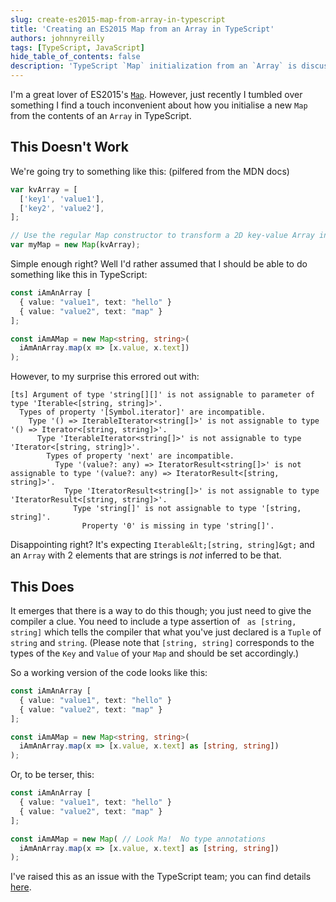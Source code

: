```yaml
---
slug: create-es2015-map-from-array-in-typescript
title: 'Creating an ES2015 Map from an Array in TypeScript'
authors: johnnyreilly
tags: [TypeScript, JavaScript]
hide_table_of_contents: false
description: 'TypeScript `Map` initialization from an `Array` is discussed with a workaround using a type assertion of ` as [string, string]`.'
---
```


I'm a great lover of ES2015's [`Map`](https://developer.mozilla.org/en-US/docs/Web/JavaScript/Reference/Global_Objects/Map). However, just recently I tumbled over something I find a touch inconvenient about how you initialise a new `Map` from the contents of an `Array` in TypeScript.

<!--truncate-->

## This Doesn't Work

We're going try to something like this: (pilfered from the MDN docs)

```ts
var kvArray = [
  ['key1', 'value1'],
  ['key2', 'value2'],
];

// Use the regular Map constructor to transform a 2D key-value Array into a map
var myMap = new Map(kvArray);
```

Simple enough right? Well I'd rather assumed that I should be able to do something like this in TypeScript:

```ts
const iAmAnArray [
  { value: "value1", text: "hello" }
  { value: "value2", text: "map" }
];

const iAmAMap = new Map<string, string>(
  iAmAnArray.map(x => [x.value, x.text])
);
```

However, to my surprise this errored out with:

```
[ts] Argument of type 'string[][]' is not assignable to parameter of type 'Iterable<[string, string]>'.
  Types of property '[Symbol.iterator]' are incompatible.
    Type '() => IterableIterator<string[]>' is not assignable to type '() => Iterator<[string, string]>'.
      Type 'IterableIterator<string[]>' is not assignable to type 'Iterator<[string, string]>'.
        Types of property 'next' are incompatible.
          Type '(value?: any) => IteratorResult<string[]>' is not assignable to type '(value?: any) => IteratorResult<[string, string]>'.
            Type 'IteratorResult<string[]>' is not assignable to type 'IteratorResult<[string, string]>'.
              Type 'string[]' is not assignable to type '[string, string]'.
                Property '0' is missing in type 'string[]'.
```

Disappointing right? It's expecting `Iterable&lt;[string, string]&gt;` and an `Array` with 2 elements that are strings is _not_ inferred to be that.

## This Does

It emerges that there is a way to do this though; you just need to give the compiler a clue. You need to include a type assertion of ` as [string, string]` which tells the compiler that what you've just declared is a `Tuple` of `string` and `string`. (Please note that `[string, string]` corresponds to the types of the `Key` and `Value` of your `Map` and should be set accordingly.)

So a working version of the code looks like this:

```ts
const iAmAnArray [
  { value: "value1", text: "hello" }
  { value: "value2", text: "map" }
];

const iAmAMap = new Map<string, string>(
  iAmAnArray.map(x => [x.value, x.text] as [string, string])
);
```

Or, to be terser, this:

```ts
const iAmAnArray [
  { value: "value1", text: "hello" }
  { value: "value2", text: "map" }
];

const iAmAMap = new Map( // Look Ma!  No type annotations
  iAmAnArray.map(x => [x.value, x.text] as [string, string])
);
```

I've raised this as an issue with the TypeScript team; you can find details [here](https://github.com/Microsoft/TypeScript/issues/8936).
